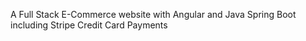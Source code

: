 A Full Stack E-Commerce website with Angular and Java Spring Boot including Stripe Credit Card Payments
